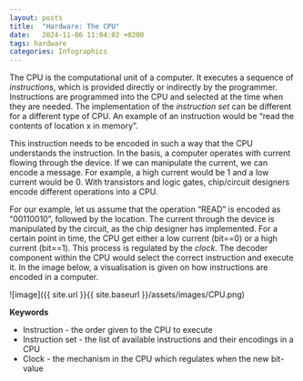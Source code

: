 ```yaml
---
layout: posts
title:  "Hardware: The CPU"
date:   2024-11-06 11:04:02 +0200
tags: hardware 
categories: Infographics
---
```


The CPU is the computational unit of a computer. It executes a sequence of <i>instructions</i>, which is provided directly or indirectly by the programmer. Instructions are programmed into the CPU and selected at the time when they are needed. The implementation of the <i>instruction set</i> can be different for a different type of CPU. An example of an instruction would be “read the contents of location x in memory”.

This instruction needs to be encoded in such a way that the CPU understands the instruction. In the basis, a computer operates with current flowing through the device. If we can manipulate the current, we can encode a message. For example, a high current would be 1 and a low current would be 0. With transistors and logic gates, chip/circuit designers encode different operations into a CPU.

For our example, let us assume that the operation “READ” is encoded as “00110010”, followed by the location. The current through the device is manipulated by the circuit, as the chip designer has implemented. For a certain point in time, the CPU get either a low current (bit==0) or a high current (bit==1). This process is regulated by the <i>clock</i>. The decoder component within the CPU would select the correct instruction and execute it. In the image below, a visualisation is given on how instructions are encoded in a computer.

![image]({{ site.url }}{{ site.baseurl }}/assets/images/CPU.png) 

<b>Keywords</b>
<ul>
<li>Instruction - the order given to the CPU to execute </li>
<li>Instruction set - the list of available instructions and their encodings in a CPU </li> 
<li>Clock - the mechanism in the CPU which regulates when the new bit-value </li>
</ul>